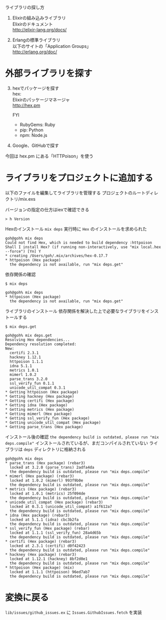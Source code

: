 ライブラリの探し方

1. Elixirの組み込みライブラリ  
    Elixirのドキュメント  
    http://elixir-lang.org/docs/

2. Erlangの標準ライブラリ  
    以下のサイトの「Application Groups」  
    http://erlang.org/doc/

# 外部ライブラリを探す

3. hexでパッケージを探す  
    hex:  
    Elixirのパッケージマネージャ  
    http://hex.pm

    FYI
    - RubyGems: Ruby
    - pip: Python
    - npm: Node.js

4. Google、GitHubで探す

今回は hex.pm にある「HTTPoison」を使う

# ライブラリをプロジェクトに追加する
以下のファイルを編集してライブラリを管理する
プロジェクトのルートディレクトリ/mix.exs

バージョンの指定の仕方はiexで確認できる

```
> h Version
```

Hexのインストール
`mix deps` 実行時に `Hex` のインストールを求められた

```
goh@goh% mix deps
Could not find Hex, which is needed to build dependency :httpoison
Shall I install Hex? (if running non-interactively, use "mix local.hex --force") [Yn] Y
* creating /Users/goh/.mix/archives/hex-0.17.7
* httpoison (Hex package)
  the dependency is not available, run "mix deps.get"
```

依存関係の確認

```
$ mix deps
```

```
goh@goh% mix deps
* httpoison (Hex package)
  the dependency is not available, run "mix deps.get"
```

ライブラリのインストール
依存関係を解決した上で必要なライブラリをインストールする

```
$ mix deps.get
```

```
goh@goh% mix deps.get
Resolving Hex dependencies...
Dependency resolution completed:
New:
  certifi 2.3.1
  hackney 1.12.1
  httpoison 1.1.1
  idna 5.1.1
  metrics 1.0.1
  mimerl 1.0.2
  parse_trans 3.2.0
  ssl_verify_fun 0.1.1
  unicode_util_compat 0.3.1
* Getting httpoison (Hex package)
* Getting hackney (Hex package)
* Getting certifi (Hex package)
* Getting idna (Hex package)
* Getting metrics (Hex package)
* Getting mimerl (Hex package)
* Getting ssl_verify_fun (Hex package)
* Getting unicode_util_compat (Hex package)
* Getting parse_trans (Hex package)
```

インストール後の確認
`the dependency build is outdated, please run "mix deps.compile"`
インストールされているが、まだコンパイルされていない
ライブラリは `deps` ディレクトリに格納される

```
goh@goh% mix deps
* parse_trans (Hex package) (rebar3)
  locked at 3.2.0 (parse_trans) 2adfa4da
  the dependency build is outdated, please run "mix deps.compile"
* mimerl (Hex package) (rebar3)
  locked at 1.0.2 (mimerl) 993f9b0e
  the dependency build is outdated, please run "mix deps.compile"
* metrics (Hex package) (rebar3)
  locked at 1.0.1 (metrics) 25f094de
  the dependency build is outdated, please run "mix deps.compile"
* unicode_util_compat (Hex package) (rebar3)
  locked at 0.3.1 (unicode_util_compat) a1f612a7
  the dependency build is outdated, please run "mix deps.compile"
* idna (Hex package) (rebar3)
  locked at 5.1.1 (idna) cbc3b2fa
  the dependency build is outdated, please run "mix deps.compile"
* ssl_verify_fun (Hex package) (rebar)
  locked at 1.1.1 (ssl_verify_fun) 28a4d65b
  the dependency build is outdated, please run "mix deps.compile"
* certifi (Hex package) (rebar3)
  locked at 2.3.1 (certifi) d0f42423
  the dependency build is outdated, please run "mix deps.compile"
* hackney (Hex package) (rebar3)
  locked at 1.12.1 (hackney) 8bf2d0e1
  the dependency build is outdated, please run "mix deps.compile"
* httpoison (Hex package) (mix)
  locked at 1.1.1 (httpoison) 96ed7ab7
  the dependency build is outdated, please run "mix deps.compile"
```

# 変換に戻る
`lib/issues/github_issues.ex` に `Issues.GithubIssues.fetch` を実装

